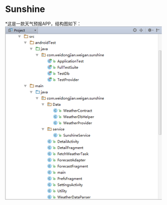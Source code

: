Sunshine
========

*这是一款天气预报APP，结构图如下：
![structure](https://raw.githubusercontent.com/weidongjian/ImageBackup/master/%E8%B7%AF%E5%BE%84%E5%9B%BE.PNG)
